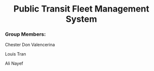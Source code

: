 <h1 align="center">Public Transit Fleet Management System</h1>

<h3>Group Members:</h3>
<p>Chester Don Valencerina</p>
<p>Louis Tran</p>
<p>Ali Nayef</p>
